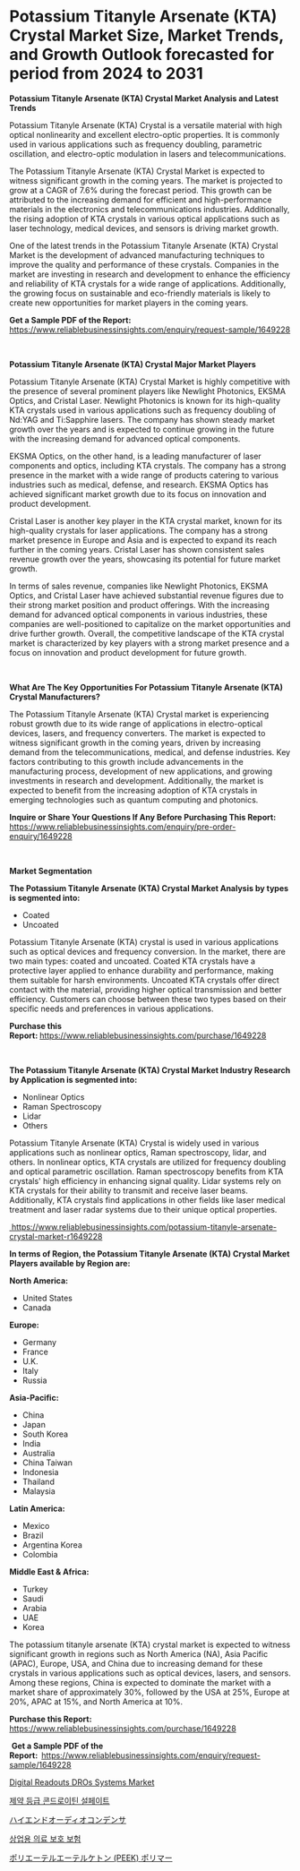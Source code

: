 <p><h1>Potassium Titanyle Arsenate (KTA) Crystal Market Size, Market Trends, and Growth Outlook forecasted for period from 2024 to 2031</h1></p><p><strong>Potassium Titanyle Arsenate (KTA) Crystal Market Analysis and Latest Trends</strong></p>
<p><p>Potassium Titanyle Arsenate (KTA) Crystal is a versatile material with high optical nonlinearity and excellent electro-optic properties. It is commonly used in various applications such as frequency doubling, parametric oscillation, and electro-optic modulation in lasers and telecommunications. </p><p>The Potassium Titanyle Arsenate (KTA) Crystal Market is expected to witness significant growth in the coming years. The market is projected to grow at a CAGR of 7.6% during the forecast period. This growth can be attributed to the increasing demand for efficient and high-performance materials in the electronics and telecommunications industries. Additionally, the rising adoption of KTA crystals in various optical applications such as laser technology, medical devices, and sensors is driving market growth.</p><p>One of the latest trends in the Potassium Titanyle Arsenate (KTA) Crystal Market is the development of advanced manufacturing techniques to improve the quality and performance of these crystals. Companies in the market are investing in research and development to enhance the efficiency and reliability of KTA crystals for a wide range of applications. Additionally, the growing focus on sustainable and eco-friendly materials is likely to create new opportunities for market players in the coming years.</p></p>
<p><strong>Get a Sample PDF of the Report:&nbsp;</strong> <a href="https://www.reliablebusinessinsights.com/enquiry/request-sample/1649228">https://www.reliablebusinessinsights.com/enquiry/request-sample/1649228</a></p>
<p>&nbsp;</p>
<p><strong>Potassium Titanyle Arsenate (KTA) Crystal Major Market Players</strong></p>
<p><p>Potassium Titanyle Arsenate (KTA) Crystal Market is highly competitive with the presence of several prominent players like Newlight Photonics, EKSMA Optics, and Cristal Laser. Newlight Photonics is known for its high-quality KTA crystals used in various applications such as frequency doubling of Nd:YAG and Ti:Sapphire lasers. The company has shown steady market growth over the years and is expected to continue growing in the future with the increasing demand for advanced optical components.</p><p>EKSMA Optics, on the other hand, is a leading manufacturer of laser components and optics, including KTA crystals. The company has a strong presence in the market with a wide range of products catering to various industries such as medical, defense, and research. EKSMA Optics has achieved significant market growth due to its focus on innovation and product development.</p><p>Cristal Laser is another key player in the KTA crystal market, known for its high-quality crystals for laser applications. The company has a strong market presence in Europe and Asia and is expected to expand its reach further in the coming years. Cristal Laser has shown consistent sales revenue growth over the years, showcasing its potential for future market growth.</p><p>In terms of sales revenue, companies like Newlight Photonics, EKSMA Optics, and Cristal Laser have achieved substantial revenue figures due to their strong market position and product offerings. With the increasing demand for advanced optical components in various industries, these companies are well-positioned to capitalize on the market opportunities and drive further growth. Overall, the competitive landscape of the KTA crystal market is characterized by key players with a strong market presence and a focus on innovation and product development for future growth.</p></p>
<p>&nbsp;</p>
<p><strong>What Are The Key Opportunities For Potassium Titanyle Arsenate (KTA) Crystal Manufacturers?</strong></p>
<p><p>The Potassium Titanyle Arsenate (KTA) Crystal market is experiencing robust growth due to its wide range of applications in electro-optical devices, lasers, and frequency converters. The market is expected to witness significant growth in the coming years, driven by increasing demand from the telecommunications, medical, and defense industries. Key factors contributing to this growth include advancements in the manufacturing process, development of new applications, and growing investments in research and development. Additionally, the market is expected to benefit from the increasing adoption of KTA crystals in emerging technologies such as quantum computing and photonics.</p></p>
<p><strong>Inquire or Share Your Questions If Any Before Purchasing This Report:</strong> <a href="https://www.reliablebusinessinsights.com/enquiry/pre-order-enquiry/1649228">https://www.reliablebusinessinsights.com/enquiry/pre-order-enquiry/1649228</a></p>
<p>&nbsp;</p>
<p><strong>Market Segmentation</strong></p>
<p><strong>The Potassium Titanyle Arsenate (KTA) Crystal Market Analysis by types is segmented into:</strong></p>
<p><ul><li>Coated</li><li>Uncoated</li></ul></p>
<p><p>Potassium Titanyle Arsenate (KTA) crystal is used in various applications such as optical devices and frequency conversion. In the market, there are two main types: coated and uncoated. Coated KTA crystals have a protective layer applied to enhance durability and performance, making them suitable for harsh environments. Uncoated KTA crystals offer direct contact with the material, providing higher optical transmission and better efficiency. Customers can choose between these two types based on their specific needs and preferences in various applications.</p></p>
<p><strong>Purchase this Report:&nbsp;</strong><a href="https://www.reliablebusinessinsights.com/purchase/1649228">https://www.reliablebusinessinsights.com/purchase/1649228</a></p>
<p>&nbsp;</p>
<p><strong>The Potassium Titanyle Arsenate (KTA) Crystal Market Industry Research by Application is segmented into:</strong></p>
<p><ul><li>Nonlinear Optics</li><li>Raman Spectroscopy</li><li>Lidar</li><li>Others</li></ul></p>
<p><p>Potassium Titanyle Arsenate (KTA) Crystal is widely used in various applications such as nonlinear optics, Raman spectroscopy, lidar, and others. In nonlinear optics, KTA crystals are utilized for frequency doubling and optical parametric oscillation. Raman spectroscopy benefits from KTA crystals' high efficiency in enhancing signal quality. Lidar systems rely on KTA crystals for their ability to transmit and receive laser beams. Additionally, KTA crystals find applications in other fields like laser medical treatment and laser radar systems due to their unique optical properties.</p></p>
<p><a href="https://www.reliablebusinessinsights.com/potassium-titanyle-arsenate-crystal-market-r1649228">&nbsp;https://www.reliablebusinessinsights.com/potassium-titanyle-arsenate-crystal-market-r1649228</a></p>
<p><strong>In terms of Region, the Potassium Titanyle Arsenate (KTA) Crystal Market Players available by Region are:</strong></p>
<p>
    <p> <strong> North America: </strong>
        <ul>
            <li>United States</li>
            <li>Canada</li>
        </ul>
        </p> 
    <p> <strong> Europe: </strong>
        <ul>
            <li>Germany</li>
            <li>France</li>
            <li>U.K.</li>
            <li>Italy</li>
            <li>Russia</li>
        </ul>
        </p> 
    <p> <strong> Asia-Pacific: </strong>
        <ul>
            <li>China</li>
            <li>Japan</li>
            <li>South Korea</li>
            <li>India</li>
            <li>Australia</li>
            <li>China Taiwan</li>
            <li>Indonesia</li>
            <li>Thailand</li>
            <li>Malaysia</li>
        </ul>
        </p> 
    <p> <strong> Latin America: </strong>
        <ul>
            <li>Mexico</li>
            <li>Brazil</li>
            <li>Argentina Korea</li>
            <li>Colombia</li>
        </ul>
        </p> 
    <p> <strong> Middle East & Africa: </strong>
        <ul>
            <li>Turkey</li>
            <li>Saudi</li>
            <li>Arabia</li>
            <li>UAE</li>
            <li>Korea</li>
        </ul>
    </p>
    </p>
<p><p>The potassium titanyle arsenate (KTA) crystal market is expected to witness significant growth in regions such as North America (NA), Asia Pacific (APAC), Europe, USA, and China due to increasing demand for these crystals in various applications such as optical devices, lasers, and sensors. Among these regions, China is expected to dominate the market with a market share of approximately 30%, followed by the USA at 25%, Europe at 20%, APAC at 15%, and North America at 10%.</p></p>
<p><strong>Purchase this Report: </strong><a href="https://www.reliablebusinessinsights.com/purchase/1649228">https://www.reliablebusinessinsights.com/purchase/1649228</a></p>
<p>&nbsp;<strong>Get a Sample PDF of the Report:&nbsp;&nbsp;</strong><a href="https://www.reliablebusinessinsights.com/enquiry/request-sample/1649228">https://www.reliablebusinessinsights.com/enquiry/request-sample/1649228</a></p>
<p><strong></strong></p>
<p><p><a href="https://issuu.com/reportprime-2/docs/digital-readouts-dros-systems-marke_7c48b6675dd2ec">Digital Readouts DROs Systems Market</a></p><p><a href="https://medium.com/@ishacian.georges/%EC%95%BD%ED%95%99-%EB%93%B1%EA%B8%89-%EC%97%B0%EA%B3%A8-%ED%99%A9%EC%82%B0%EC%97%BC-%EC%8B%9C%EC%9E%A5-%EB%8F%99%ED%96%A5-%EB%B0%8F-%EC%8B%9C%EC%9E%A5-%EB%B6%84%EC%84%9D%EC%9D%80-2024-2031%EB%85%84-%EA%B8%B0%EA%B0%84%EC%9D%84-%EC%98%88%EC%B8%A1%ED%95%98%EA%B3%A0-%EC%9E%88%EB%8B%A4-10dd66f28be1">제약 등급 콘드로이틴 설페이트</a></p><p><a href="https://medium.com/@freedayundt2023/%E3%83%8F%E3%82%A4%E3%82%A8%E3%83%B3%E3%83%89%E3%82%AA%E3%83%BC%E3%83%87%E3%82%A3%E3%82%AA%E3%82%B3%E3%83%B3%E3%83%87%E3%83%B3%E3%82%B5%E3%83%BC%E5%B8%82%E5%A0%B4-%E5%B8%82%E5%A0%B4cagr-%E5%B8%82%E5%A0%B4%E3%83%88%E3%83%AC%E3%83%B3%E3%83%89-%E6%88%90%E9%95%B7%E6%88%A6%E7%95%A5%E3%81%AB%E9%96%A2%E3%81%99%E3%82%8B%E6%B4%9E%E5%AF%9F-06c575e5fb3e">ハイエンドオーディオコンデンサ</a></p><p><a href="https://medium.com/@birdieynch/2024%EB%85%84%EB%B6%80%ED%84%B0-2031%EB%85%84%EA%B9%8C%EC%A7%80%EC%9D%98-%EA%B8%B0%EA%B0%84%EC%9D%84-%EB%8C%80%EC%83%81%EC%9C%BC%EB%A1%9C-%ED%95%9C-%EC%83%81%EC%97%85-%EC%9D%98%EB%A3%8C-%EB%B3%B4%ED%97%98-%EC%8B%9C%EC%9E%A5-%EB%B6%84%EC%84%9D-%EB%B0%8F-%EC%98%88%EC%B8%A1%EC%9E%85%EB%8B%88%EB%8B%A4-84979cd7189b">상업용 의료 보호 보험</a></p><p><a href="https://github.com/ReyesKohler20231/Market-Research-Report-List-2/blob/main/9645956109098.md">ポリエーテルエーテルケトン (PEEK) ポリマー</a></p></p>